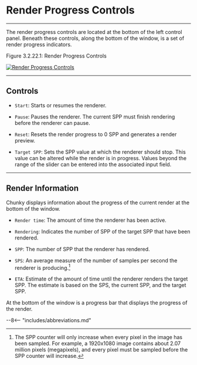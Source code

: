 # Render Progress Controls

---

The render progress controls are located at the bottom of the left control panel. Beneath these controls, along the bottom of the window, is a set of render progress indicators.

<div class="figure" id="figure-3-2-22-1">
  <p class="figure">
  Figure 3.2.22.1: Render Progress Controls
  </p>
  <div class="figureimgcontainer">
    <a href="../../../../img/user_interface/render_progress_controls.png">
      <img class="figure" src="../../../../img/user_interface/render_progress_controls.png" alt="Render Progress Controls">
    </a>
  </div>
</div>

---

## Controls

- `Start`: Starts or resumes the renderer.

- `Pause`: Pauses the renderer. The current SPP must finish rendering before the renderer can pause.

- `Reset`: Resets the render progress to 0 SPP and generates a render preview.

- `Target SPP`: Sets the SPP value at which the renderer should stop. This value can be altered while the render is in progress. Values beyond the range of the slider can be entered into the associated input field.

---

## Render Information

Chunky displays information about the progress of the current render at the bottom of the window.

- `Render time`: The amount of time the renderer has been active.

- `Rendering`: Indicates the number of SPP of the target SPP that have been rendered.

- `SPP`: The number of SPP that the renderer has rendered.

- `SPS`: An average measure of the number of samples per second the renderer is producing.[^1]

- `ETA`: Estimate of the amount of time until the renderer renders the target SPP. The estimate is based on the SPS, the current SPP, and the target SPP.

At the bottom of the window is a progress bar that displays the progress of the render.

[^1]: The SPP counter will only increase when every pixel in the image has been sampled. For example, a 1920x1080 image contains about 2.07 million pixels (megapixels), and every pixel must be sampled before the SPP counter will increase.

--8<-- "includes/abbreviations.md"

